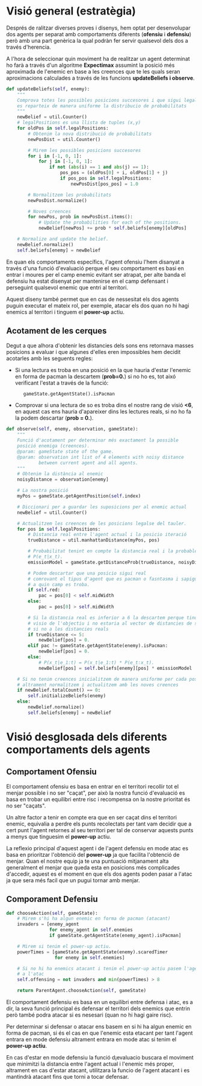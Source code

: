 # Visió general (estratègia)
Després de ralitzar diverses proves i disenys, hem optat per desenvolupar dos agents per separat amb comportaments diferents (**ofensiu** i **defensiu**) però
amb una part genèrica la qual podràn fer servir qualsevol dels dos a través d'herencia.

A l'hora de seleccionar quin moviment ha de realitzar un agent determinat ho farà a través d'un algoritme **Expectimax** assumint la posició més aproximada de l'enemic en base a les creences que te les quals seran aproximacions calculades a través de les funcions **updateBeliefs i observe**.

```python
def updateBeliefs(self, enemy):
    """
    Comprova totes les possibles posicions succesores i que sigui legal el moviment i
    es reparteix de manera uniforme la distribucio de probabilitats
    """
    newBelief = util.Counter()
    # legalPositions es una llista de tuples (x,y)
    for oldPos in self.legalPositions:
        # Obtenim la nova distribució de probabilitats
        newPosDist = util.Counter()

        # Mirem les possibles posicions succesores
        for i in [-1, 0, 1]:
            for j in [-1, 0, 1]:
                if not (abs(i) == 1 and abs(j) == 1):
                    pos_pos = (oldPos[0] + i, oldPos[1] + j)
                    if pos_pos in self.legalPositions:
                        newPosDist[pos_pos] = 1.0

        # Normalitzem les probabilitats
        newPosDist.normalize()

        # Noves creences
        for newPos, prob in newPosDist.items():
            # Update the probabilities for each of the positions.
            newBelief[newPos] += prob * self.beliefs[enemy][oldPos]

    # Normalize and update the belief.
    newBelief.normalize()
    self.beliefs[enemy] = newBelief
```

En quan els comportaments específics, l'agent ofensiu l'hem disanyat a través d'una funció d'evaluació perque el seu comportament es basi en entrar i moures
per el camp enemic evitant ser atrapat, per alte banda el defensiu ha estat
disenyat per mantenirse en el camp defensant i perseguint qualsevol enemic que entri al territori.

Aquest diseny també permet que en cas de nessesitat els dos agents puguin
executar el mateix rol, per exemple, atacar els dos quan no hi hagi enemics al territori
i tinguem el **power-up** actiu.

## Acotament de les cerques
Degut a que alhora d'obtenir les distancies dels sons ens retornava masses
posicions a evaluar i que algunes d'elles eren impossibles hem decidit acotarles
amb les seguents regles:

- Si una lectura es troba en una posició en la que hauria d'estar l'enemic en forma de pacman la descartem (**prob=0.**) si no ho es, tot aixó verificant l'estat a través de la funció:

  ```python
     gameState.getAgentState().isPacman
  ```
- Comprovar si una lectura de so es troba dins el nostre rang de visió **<6**,
en aquest cas ens hauria d'apareixer dins les lectures reals, si no ho fa la podem descartar (**prob = 0.**).  

```python
def observe(self, enemy, observation, gameState):
    """
    Funció d'acotament per determinar més exactament la possible
    posició enemiga (creences).
    @param: gameState state of the game.
    @param: observation int list of 4 elements with noisy distance
            between current agent and all agents.
    """
    # Obtenim la distància al enemic
    noisyDistance = observation[enemy]

    # La nostra posició
    myPos = gameState.getAgentPosition(self.index)

    # Diccionari per a guardar les suposicions per al enemic actual
    newBelief = util.Counter()

    # Actualitzem les creences de les posicions legalse del tauler.
    for pos in self.legalPositions:
        # Distancia real entre l'agent actual i la posicio iteració
        trueDistance = util.manhattanDistance(myPos, pos)

        # Probabilitat tenint en compte la distancia real i la probable
        # P(e_t|x_t).
        emissionModel = gameState.getDistanceProb(trueDistance, noisyDistance)

        # Podem descartar que una posicio sigui real
        # comrovant el tipus d'agent que es pacman o fasntasma i sapiguent
        # a quin camp es troba.
        if self.red:
            pac = pos[0] < self.midWidth
        else:
            pac = pos[0] > self.midWidth

        # Si la distancia real es inferior a 6 la descartem perque tindria
        # visio de l'objectiu i no estaria al vector de distancies de sons
        # si no a les distancies reals
        if trueDistance <= 5:
            newBelief[pos] = 0.
        elif pac != gameState.getAgentState(enemy).isPacman:
            newBelief[pos] = 0.
        else:
            # P(x_t|e_1:t) = P(x_t|e_1:t) * P(e_t:x_t).
            newBelief[pos] = self.beliefs[enemy][pos] * emissionModel

    # Si no tenim creences inicialitzem de manera uniforme per cada posicio
    # altrament normalitzem i actualitzem amb les noves creences
    if newBelief.totalCount() == 0:
        self.initializeBeliefs(enemy)
    else:
        newBelief.normalize()
        self.beliefs[enemy] = newBelief
```

# Visió desglosada dels diferents comportaments dels agents

## Comportament Ofensiu

El comportament ofensiu es basa en entrar en el territori recollir tot el menjar possible i no ser "caçat", per això la nostra funció d'evaluació es basa en trobar un equilibri entre risc i recompensa on la nostre prioritat és no ser "caçats".

Un altre factor a tenir en compte era que en ser caçat dins el territori enemic,
equivalia a perdre els punts recolectats per tant vam decidir que a cert punt
l'agent retornes al seu territori per tal de conservar aquests punts a menys que
tinguesim el **power-up** actiu.

La reflexio principal d'aquest agent i de l'agent defensiu en mode atac es basa
en prioritzar l'obtenció del **power-up** ja que facilita l'obtenció de menjar.
Quan el nostre equip ja te una puntuació mitjanament alta generalment el menjar que queda esta en posicions més complicades d'accedir, aquest es el moment en que els dos agents poden pasar a l'atac ja que sera més facil que un pugui tornar amb menjar.


## Comporament Defensiu

```python
def chooseAction(self, gameState):
    # Mirem s'hi ha algun enemic en forma de pacman (atacant)
    invaders = [enemy_agent
                for enemy_agent in self.enemies
                if gameState.getAgentState(enemy_agent).isPacman]

    # Mirem si tenim el power-up actiu.
    powerTimes = [gameState.getAgentState(enemy).scaredTimer
                  for enemy in self.enemies]

    # Si no hi ha enemics atacant i tenim el power-up actiu pasem l'agent
    # a l'atac
    self.offensing = not invaders and min(powerTimes) > 8

    return ParentAgent.chooseAction(self, gameState)
```

El comportament defensiu es basa en un equilibri entre defensa i atac, es a dir,
la seva funció principal és defensar el territori dels enemics que entrin però
també podra atacar si es nesesari (quan no hi hagi gaire risc).

Per determinar si defensar o atacar ens basem en si hi ha algun enemic en forma de pacman, si és el cas en que l'enemic esta etacant per tant l'agent entrara en mode defensiu altrament entrara en mode atac si tenim el **power-up actiu**.

En cas d'estar en mode defensiu la funció d¡evaluacio buscara el moviment que minimitzi la distancia entre l'agent actual i l'enemic més proper, altrament en cas d'estar atacant, utilitzara la funcio de l'agent atacant i es mantindrà atacant fins que torni a tocar defensar.
